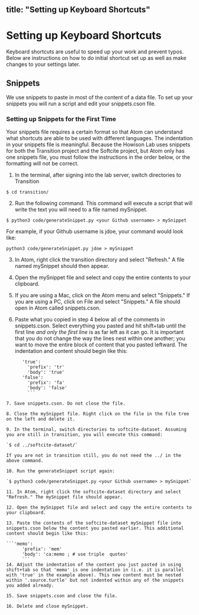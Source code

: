 title: "Setting up Keyboard Shortcuts"
---
# Setting up Keyboard Shortcuts

Keyboard shortcuts are useful to speed up your work and prevent typos. Below are instructions on how to do initial shortcut set up as well as make changes to your settings later.

## Snippets

We use snippets to paste in most of the content of a data file. To set up your snippets you will run a script and edit your snippets.cson file.

### Setting up Snippets for the First Time

Your snippets file requires a certain format so that Atom can understand what shortcuts are able to be used with different languages. The indentation in your snippets file is meaningful. Because the Howison Lab uses snippets for both the Transition project and the Softcite project, but Atom only has one snippets file, you must follow the instructions in the order below, or the formatting will not be correct.

1. In the terminal, after signing into the lab server, switch directories to Transition

`$ cd transition/`

2. Run the following command. This command will execute a script that will write the text you will need to a file named mySnippet.

`$ python3 code/generateSnippet.py <your Github username> > mySnippet`

For example, if your Github username is jdoe, your command would look like:

`python3 code/generateSnippet.py jdoe > mySnippet`

3. In Atom, right click the transition directory and select "Refresh." A file named mySnippet should then appear.

4. Open the mySnippet file and select and copy the entire contents to your clipboard.

5. If you are using a Mac, click on the Atom menu and select "Snippets." If you are using a PC, click on File and select "Snippets." A file should open in Atom called snippets.cson.

6. Paste what you copied in step 4 below all of the comments in snippets.cson. Select everything you pasted and hit shift+tab until the first line *and only the first line* is as far left as it can go. It is important that you do not change the way the lines nest within one another; you want to move the entire block of content that you pasted leftward. The indentation and content should begin like this:

```'.source.turtle':
      'true':
        'prefix': 'tr'
        'body': 'true'
      'false':
        'prefix': 'fa'
        'body': 'false'
        ```

7. Save snippets.cson. Do not close the file.

8. Close the mySnippet file. Right click on the file in the file tree on the left and delete it.

9. In the terminal, switch directories to softcite-dataset. Assuming you are still in transition, you will execute this command:

`$ cd ../softcite-dataset/`

If you are not in transition still, you do not need the ../ in the above command.

10. Run the generateSnippet script again:

`$ python3 code/generateSnippet.py <your Github username> > mySnippet`

11. In Atom, right click the softcite-dataset directory and select "Refresh." The mySnippet file should appear.

12. Open the mySnippet file and select and copy the entire contents to your clipboard.

13. Paste the contents of the softcite-dataset mySnippet file into snippets.cson below the content you pasted earlier. This additional content should begin like this:

```'memo':
      'prefix': 'mem'
      'body': 'ca:memo ; # use triple  quotes'
      ```
14. Adjust the indentation of the content you just pasted in using shift+tab so that 'memo' is one indentation in (i.e. it is parallel with 'true' in the example above). This new content must be nested within '.source.turtle' but not indented within any of the snippets you added already.

15. Save snippets.cson and close the file.

16. Delete and close mySnippet.
